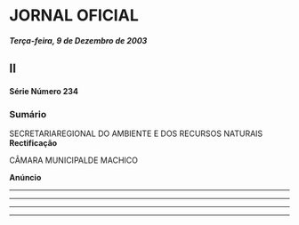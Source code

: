 # JORNAL OFICIAL

##### Terça-feira, 9 de Dezembro de 2003

## II

#### Série Número 234

### **Sumário**

SECRETARIAREGIONAL DO AMBIENTE E DOS RECURSOS NATURAIS
**Rectificação**


CÂMARA MUNICIPALDE MACHICO

**Anúncio**




---



---



---



---
